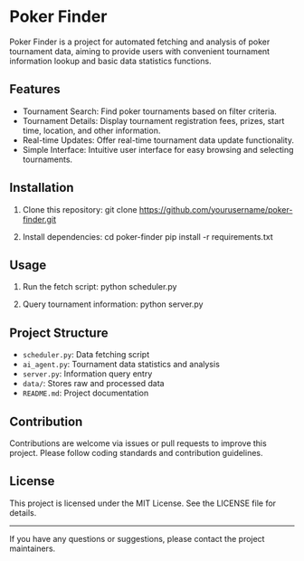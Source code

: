 # Poker Finder
Poker Finder is a project for automated fetching and analysis of poker tournament data, aiming to provide users with convenient tournament information lookup and basic data statistics functions.

## Features

- Tournament Search: Find poker tournaments based on filter criteria.
- Tournament Details: Display tournament registration fees, prizes, start time, location, and other information.
- Real-time Updates: Offer real-time tournament data update functionality.
- Simple Interface: Intuitive user interface for easy browsing and selecting tournaments.

## Installation

1. Clone this repository:
   git clone https://github.com/yourusername/poker-finder.git

2. Install dependencies:
   cd poker-finder
   pip install -r requirements.txt

## Usage

1. Run the fetch script:
   python scheduler.py

2. Query tournament information:
   python server.py

## Project Structure

- `scheduler.py`: Data fetching script
- `ai_agent.py`: Tournament data statistics and analysis
- `server.py`: Information query entry
- `data/`: Stores raw and processed data
- `README.md`: Project documentation

## Contribution

Contributions are welcome via issues or pull requests to improve this project. Please follow coding standards and contribution guidelines.

## License

This project is licensed under the MIT License. See the LICENSE file for details.

---

If you have any questions or suggestions, please contact the project maintainers.
